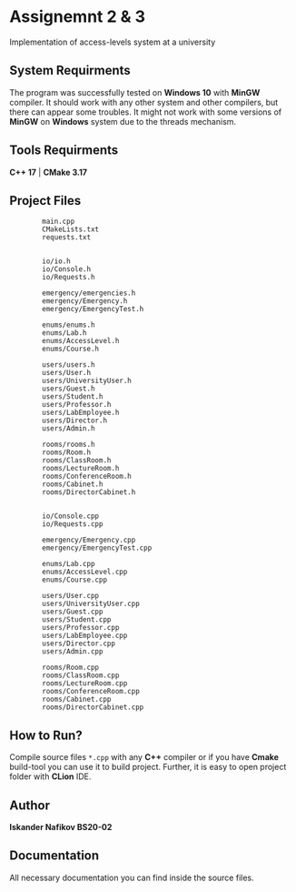 # Assignemnt 2 & 3

Implementation of access-levels system at a university

## System Requirments
The program was successfully tested on **Windows 10** with **MinGW** compiler. It should work with any other system and other compilers, but there can appear some troubles.
It might not work with some versions of **MinGW** on **Windows** system due to the threads mechanism.

## Tools Requirments
**C++ 17** |
**CMake 3.17**

## Project Files
```     
        main.cpp
        CMakeLists.txt
        requests.txt


        io/io.h
        io/Console.h
        io/Requests.h

        emergency/emergencies.h
        emergency/Emergency.h
        emergency/EmergencyTest.h

        enums/enums.h
        enums/Lab.h
        enums/AccessLevel.h
        enums/Course.h

        users/users.h
        users/User.h
        users/UniversityUser.h
        users/Guest.h
        users/Student.h
        users/Professor.h
        users/LabEmployee.h
        users/Director.h
        users/Admin.h

        rooms/rooms.h
        rooms/Room.h
        rooms/ClassRoom.h
        rooms/LectureRoom.h
        rooms/ConferenceRoom.h
        rooms/Cabinet.h
        rooms/DirectorCabinet.h


        io/Console.cpp
        io/Requests.cpp

        emergency/Emergency.cpp
        emergency/EmergencyTest.cpp

        enums/Lab.cpp
        enums/AccessLevel.cpp
        enums/Course.cpp

        users/User.cpp
        users/UniversityUser.cpp
        users/Guest.cpp
        users/Student.cpp
        users/Professor.cpp
        users/LabEmployee.cpp
        users/Director.cpp
        users/Admin.cpp

        rooms/Room.cpp
        rooms/ClassRoom.cpp
        rooms/LectureRoom.cpp
        rooms/ConferenceRoom.cpp
        rooms/Cabinet.cpp
        rooms/DirectorCabinet.cpp
```

## How to Run?

Compile source files ```*.cpp``` with any **C++** compiler or if you have **Cmake** build-tool you can use it to build project. Further, it is easy to open project folder with **CLion** IDE.

## Author
**Iskander Nafikov BS20-02**

## Documentation
All necessary documentation you can find inside the source files.